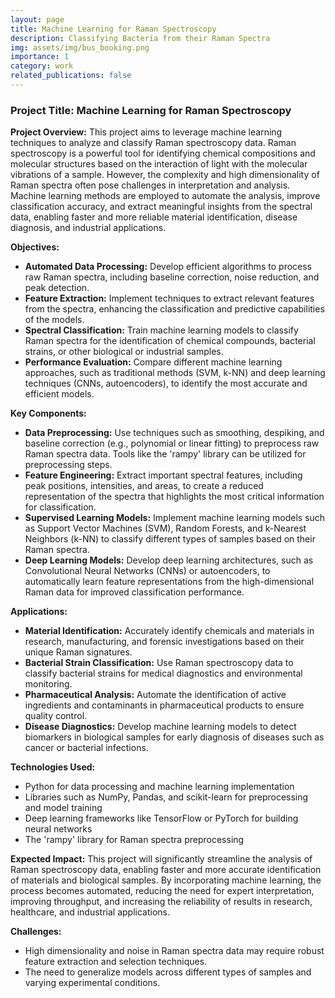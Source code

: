 ```yaml
---
layout: page
title: Machine Learning for Raman Spectroscopy
description: Classifying Bacteria from their Raman Spectra
img: assets/img/bus_booking.png
importance: 1
category: work
related_publications: false
---
```


### Project Title: Machine Learning for Raman Spectroscopy

**Project Overview:**
This project aims to leverage machine learning techniques to analyze and classify Raman spectroscopy data. Raman spectroscopy is a powerful tool for identifying chemical compositions and molecular structures based on the interaction of light with the molecular vibrations of a sample. However, the complexity and high dimensionality of Raman spectra often pose challenges in interpretation and analysis. Machine learning methods are employed to automate the analysis, improve classification accuracy, and extract meaningful insights from the spectral data, enabling faster and more reliable material identification, disease diagnosis, and industrial applications.

**Objectives:**
- **Automated Data Processing:** Develop efficient algorithms to process raw Raman spectra, including baseline correction, noise reduction, and peak detection.
- **Feature Extraction:** Implement techniques to extract relevant features from the spectra, enhancing the classification and predictive capabilities of the models.
- **Spectral Classification:** Train machine learning models to classify Raman spectra for the identification of chemical compounds, bacterial strains, or other biological or industrial samples.
- **Performance Evaluation:** Compare different machine learning approaches, such as traditional methods (SVM, k-NN) and deep learning techniques (CNNs, autoencoders), to identify the most accurate and efficient models.

**Key Components:**
- **Data Preprocessing:** Use techniques such as smoothing, despiking, and baseline correction (e.g., polynomial or linear fitting) to preprocess raw Raman spectra data. Tools like the 'rampy' library can be utilized for preprocessing steps.
- **Feature Engineering:** Extract important spectral features, including peak positions, intensities, and areas, to create a reduced representation of the spectra that highlights the most critical information for classification.
- **Supervised Learning Models:** Implement machine learning models such as Support Vector Machines (SVM), Random Forests, and k-Nearest Neighbors (k-NN) to classify different types of samples based on their Raman spectra.
- **Deep Learning Models:** Develop deep learning architectures, such as Convolutional Neural Networks (CNNs) or autoencoders, to automatically learn feature representations from the high-dimensional Raman data for improved classification performance.

**Applications:**
- **Material Identification:** Accurately identify chemicals and materials in research, manufacturing, and forensic investigations based on their unique Raman signatures.
- **Bacterial Strain Classification:** Use Raman spectroscopy data to classify bacterial strains for medical diagnostics and environmental monitoring.
- **Pharmaceutical Analysis:** Automate the identification of active ingredients and contaminants in pharmaceutical products to ensure quality control.
- **Disease Diagnostics:** Develop machine learning models to detect biomarkers in biological samples for early diagnosis of diseases such as cancer or bacterial infections.

**Technologies Used:**
- Python for data processing and machine learning implementation
- Libraries such as NumPy, Pandas, and scikit-learn for preprocessing and model training
- Deep learning frameworks like TensorFlow or PyTorch for building neural networks
- The 'rampy' library for Raman spectra preprocessing

**Expected Impact:**
This project will significantly streamline the analysis of Raman spectroscopy data, enabling faster and more accurate identification of materials and biological samples. By incorporating machine learning, the process becomes automated, reducing the need for expert interpretation, improving throughput, and increasing the reliability of results in research, healthcare, and industrial applications.

**Challenges:**
- High dimensionality and noise in Raman spectra data may require robust feature extraction and selection techniques.
- The need to generalize models across different types of samples and varying experimental conditions.
